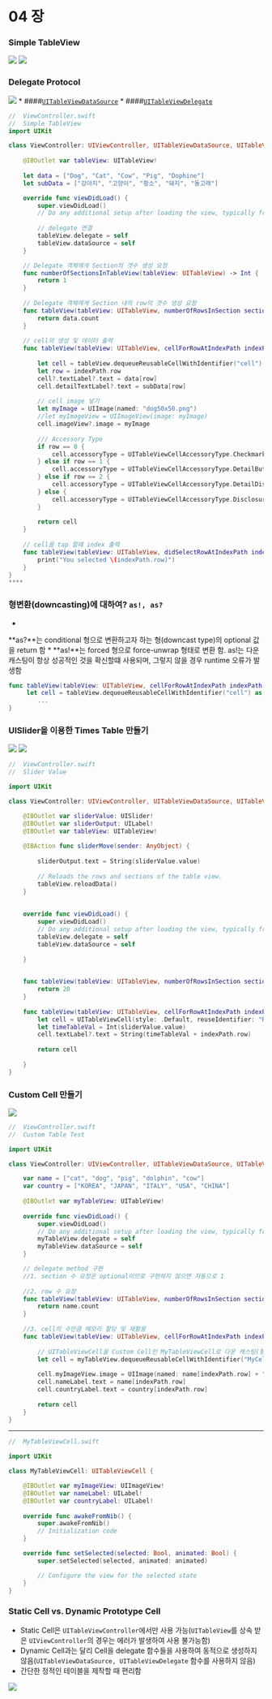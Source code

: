 # 04 장
### Simple TableView
 ![](SimpleTblStory01.jpg) 
![](table01.jpg)

### Delegate Protocol
![](Table_Delegate.png)
* 
####[`UITableViewDataSource`](https://developer.apple.com/library/ios/documentation/UIKit/Reference/UITableViewDataSource_Protocol/)
* 
####[`UITableViewDelegate`](https://developer.apple.com/library/ios/documentation/UIKit/Reference/UITableViewDelegate_Protocol/)



```Swift
//  ViewController.swift
//  Simple TableView
import UIKit

class ViewController: UIViewController, UITableViewDataSource, UITableViewDelegate {
    
    @IBOutlet var tableView: UITableView!
    
    let data = ["Dog", "Cat", "Cow", "Pig", "Dophine"]
    let subData = ["강아지", "고양이", "황소", "돼지", "돌고래"]

    override func viewDidLoad() {
        super.viewDidLoad()
        // Do any additional setup after loading the view, typically from a nib.
        
        // delegate 연결
        tableView.delegate = self
        tableView.dataSource = self
    }

    // Delegate 객체에게 Section의 갯수 생성 요청
    func numberOfSectionsInTableView(tableView: UITableView) -> Int {
        return 1
    }
    
    // Delegate 객체에게 Section 내의 row의 갯수 생성 요청
    func tableView(tableView: UITableView, numberOfRowsInSection section: Int) -> Int {
        return data.count
    }
    
    // cell의 생성 및 데이터 출력
    func tableView(tableView: UITableView, cellForRowAtIndexPath indexPath: NSIndexPath) -> UITableViewCell {
        
        let cell = tableView.dequeueReusableCellWithIdentifier("cell") as UITableViewCell!
        let row = indexPath.row
        cell?.textLabel?.text = data[row]
        cell.detailTextLabel?.text = subData[row]
        
        // cell image 넣기
        let myImage = UIImage(named: "dog50x50.png")
        //let myImageView = UIImageView(image: myImage)
        cell.imageView?.image = myImage
        
        /// Accessory Type
        if row == 0 {
            cell.accessoryType = UITableViewCellAccessoryType.Checkmark
        } else if row == 1 {
            cell.accessoryType = UITableViewCellAccessoryType.DetailButton
        } else if row == 2 {
            cell.accessoryType = UITableViewCellAccessoryType.DetailDisclosureButton
        } else {
            cell.accessoryType = UITableViewCellAccessoryType.DisclosureIndicator
        }
        
        return cell  
    }
    
    // cell을 tap 할때 index 출력
    func tableView(tableView: UITableView, didSelectRowAtIndexPath indexPath: NSIndexPath) {
        print("You selected \(indexPath.row)")
    }   
}
****
```


### 형변환(downcasting)에 대하여? **`as!, as?`**


* 
**as?**는 conditional 형으로 변환하고자 하는 형(downcast type)의 optional 값을 return 함
* 
**as!**는 forced 형으로 force-unwrap 형태로 변환 함. as!는 다운캐스팅이 항상 성공적인 것을 확신할떄 사용되며, 그렇지 않을 경우 runtime 오류가 발생함 

```Swift
func tableView(tableView: UITableView, cellForRowAtIndexPath indexPath: NSIndexPath) -> UITableViewCell 
     let cell = tableView.dequeueReusableCellWithIdentifier("cell") as UITableViewCell!
        ...
}
```


### UISlider을 이용한 Times Table 만들기

![ ](TimeTable01.jpg) ![](TimesTable02.jpg)

```Swift
//  ViewController.swift
//  Slider Value

import UIKit

class ViewController: UIViewController, UITableViewDataSource, UITableViewDelegate {

    @IBOutlet var sliderValue: UISlider!
    @IBOutlet var sliderOutput: UILabel!
    @IBOutlet var tableView: UITableView!
    
    @IBAction func sliderMove(sender: AnyObject) {
        
        sliderOutput.text = String(sliderValue.value)
        
        // Reloads the rows and sections of the table view.
        tableView.reloadData()
    }
    
    
    override func viewDidLoad() {
        super.viewDidLoad()
        // Do any additional setup after loading the view, typically from a nib.
        tableView.delegate = self
        tableView.dataSource = self
        
    }

    
    func tableView(tableView: UITableView, numberOfRowsInSection section: Int) -> Int {
        return 20
    }
    
    func tableView(tableView: UITableView, cellForRowAtIndexPath indexPath: NSIndexPath) -> UITableViewCell {
        let cell = UITableViewCell(style: .Default, reuseIdentifier: "RE")
        let timeTableVal = Int(sliderValue.value)
        cell.textLabel?.text = String(timeTableVal + indexPath.row)
        
        return cell
        
    } 
}
```

### Custom Cell 만들기

![](CustonCellSTB.png)

``` Swift
//  ViewController.swift
//  Custom Table Test

import UIKit

class ViewController: UIViewController, UITableViewDataSource, UITableViewDelegate {

    var name = ["cat", "dog", "pig", "dolphin", "cow"]
    var country = ["KOREA", "JAPAN", "ITALY", "USA", "CHINA"]
    
    @IBOutlet var myTableView: UITableView!
        
    override func viewDidLoad() {
        super.viewDidLoad()
        // Do any additional setup after loading the view, typically from a nib.
        myTableView.delegate = self
        myTableView.dataSource = self
    }

    // delegate method 구현
    //1. section 수 요청은 optional이므로 구현하지 않으면 자동으로 1
    
    //2. row 수 요청
    func tableView(tableView: UITableView, numberOfRowsInSection section: Int) -> Int {
        return name.count
    }
    
    //3. cell의 수만큼 메모리 할당 및 재활용
    func tableView(tableView: UITableView, cellForRowAtIndexPath indexPath: NSIndexPath) -> UITableViewCell {
        
        // UITableViewCell을 Custom Cell인 MyTableViewCell로 다운 캐스팅(형변환) 함
        let cell = myTableView.dequeueReusableCellWithIdentifier("MyCell", forIndexPath: indexPath) as! MyTableViewCell
        
        cell.myImageView.image = UIImage(named: name[indexPath.row] + ".jpg")
        cell.nameLabel.text = name[indexPath.row]
        cell.countryLabel.text = country[indexPath.row]
        
        return cell
    }
}

```


---

```Swift
//  MyTableViewCell.swift

import UIKit

class MyTableViewCell: UITableViewCell {

    @IBOutlet var myImageView: UIImageView!
    @IBOutlet var nameLabel: UILabel!
    @IBOutlet var countryLabel: UILabel!
    
    override func awakeFromNib() {
        super.awakeFromNib()
        // Initialization code
    }

    override func setSelected(selected: Bool, animated: Bool) {
        super.setSelected(selected, animated: animated)

        // Configure the view for the selected state
    }
}
```

### Static Cell vs. Dynamic Prototype Cell

* Static Cell은 `UITableViewController`에서만 사용 가능(`UITableView`를 상속 받은 `UIViewController`의 경우는 에러가 발생하여 사용 불가능함)
* Dynamic Cell과는 달리 Cell을 delegate 함수들을 사용하여 동적으로 생성하지 않음(`UITableViewDataSource, UITableViewDelegate` 함수를 사용하지 않음)
* 간단한 정적인 테이블을 제작할 때 편리함

![](static_Cell.png)



